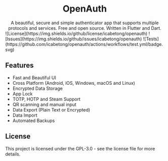 <h1 align="center">OpenAuth</h1>
<div align="center">A beautiful, secure and simple authenticator app that supports multiple protocols and services. Free and open source. Written in Flutter and Dart.</div>
![License](https://img.shields.io/github/license/icabetong/openauth)
![Issues](https://img.shields.io/github/issues/icabetong/openauth)
![Tests](https://github.com/icabetong/openauth/actions/workflows/test.yml/badge.svg)

## Features
* Fast and Beautiful UI
* Cross Platform (Android, iOS, Windows, macOS and Linux)
* Encrypted Data Storage
* App Lock
* TOTP, HOTP and Steam Support
* QR scanning and manual input
* Data Export (Plain Text or Encrypted)
* Data Import
* Automated Backups

## License
This project is licensed under the GPL-3.0 - see the license file for more details.